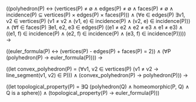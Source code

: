 ((polyhedron(P) ↔ (vertices(P) ≠ ∅ ∧ edges(P) ≠ ∅ ∧ faces(P) ≠ ∅ ∧
incidence(P) ⊆ vertices(P) × edges(P) × faces(P))) ∧
(∀e ∈ edges(P) ∃v1, v2 ∈ vertices(P) (v1 ≠ v2 ∧ (v1, e) ∈ incidence(P) ∧ (v2, e) ∈ incidence(P))) ∧
(∀f ∈ faces(P) ∃e1, e2, e3 ∈ edges(P) ((e1 ≠ e2 ∧ e2 ≠ e3 ∧ e1 ≠ e3) ∧
((e1, f) ∈ incidence(P) ∧ (e2, f) ∈ incidence(P) ∧ (e3, f) ∈ incidence(P))))) →

((euler_formula(P) ↔ (vertices(P) - edges(P) + faces(P) = 2)) ∧
(∀P (polyhedron(P) → euler_formula(P)))) →

((let convex_polyhedron(P) = (∀v1, v2 ∈ vertices(P) (v1 ≠ v2 → line_segment(v1, v2) ∈ P))) ∧
(convex_polyhedron(P) → polyhedron(P))) →

((let topological_property(P) = ∃Q (polyhedron(Q) ∧ homeomorphic(P, Q) ∧ Q is a sphere)) ∧
(topological_property(P) → euler_formula(P)))
